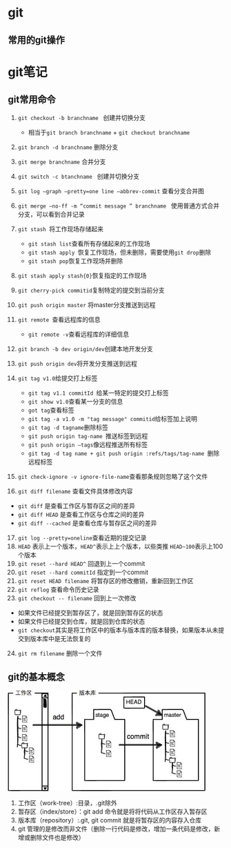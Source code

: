# git

## 常用的git操作 
# git笔记


## git常用命令


1. `git checkout -b branchname ` 创建并切换分支
    
    * 相当于`git branch branchname` + `git checkout branchname `

2. `git branch -d branchname` 删除分支
3. `git merge branchname` 合并分支
4. `git switch -c btanchname ` 创建并切换分支
5. `git log —graph —pretty=one line —abbrev-commit` 查看分支合并图
6. `git merge —no-ff -m “commit message ” branchname ` 使用普通方式合并分支，可以看到合并记录
7. `git stash `将工作现场存储起来

    * `git stash list`查看所有存储起来的工作现场
    * `git stash apply `恢复工作现场，但未删除，需要使用`git drop`删除
    * `git stash pop`恢复工作现场并删除
8. `git stash apply stash{0}`恢复指定的工作现场
9. `git cherry-pick commitid`复制特定的提交到当前分支
10. `git push origin master` 将master分支推送到远程
11. `git remote `查看远程库的信息
    
    * `git remote -v`查看远程库的详细信息
12. `git branch -b dev origin/dev`创建本地开发分支
13. `git push origin dev`将开发分支推送到远程
14. `git tag v1.0`给提交打上标签

    * `git tag v1.1 commitId `给某一特定的提交打上标签
    * `git show v1.0`查看某一分支的信息
    * `got tag`查看标签
    * `git tag -a v1.0 -m "tag message" commitid`给标签加上说明
    * `git tag -d tagname`删除标签
    * `git push origin tag-name `推送标签到远程
    * `git push origin —tags`像远程推送所有标签
    * `git tag -d tag name + git push origin :refs/tags/tag-name `删除远程标签
15. `git check-ignore -v ignore-file-name`查看那条规则忽略了这个文件
16. `git diff filename` 查看文件具体修改内容
  - `git diff` 是查看工作区与暂存区之间的差异
  - `git diff HEAD` 是查看工作区与仓库之间的差异
  - `git diff --cached` 是查看仓库与暂存区之间的差异
17. `git log --pretty=oneline`查看近期的提交记录
18. `HEAD` 表示上一个版本，`HEAD^`表示上上个版本，以些类推 `HEAD~100`表示上100个版本
19. `git reset --hard HEAD^` 回退到上一个commit
20. `git reset --hard commitId` 指定到一个commit
21. `git reset HEAD filename` 将暂存区的修改撤销，重新回到工作区
22. `git reflog` 查看命令历史记录
23. `git checkout -- filename` 回到上一次修改
  - 如果文件已经提交到暂存区了，就是回到暂存区的状态
  - 如果文件已经提交到仓库，就是回到仓库的状态
  - `git checkout`其实是将工作区中的版本与版本库的版本替换，如果版本从未提交到版本库中是无法恢复的
24. `git rm filename` 删除一个文件

## git的基本概念
![git 的基本过程](./images/0.jpg "git流程")
1. 工作区（work-tree）:目录，.git除外
2. 暂存区（index/store）：git add 命令就是将将代码从工作区存入暂存区
3. 版本库（repository）:.git, git commit 就是将暂存区的内容存入仓库
4. git 管理的是修改而非文件（删除一行代码是修改，增加一条代码是修改，新增或删除文件也是修改）
